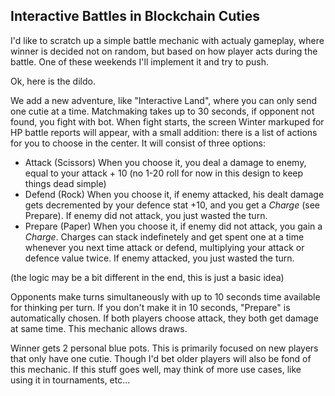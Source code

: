 ## Interactive Battles in Blockchain Cuties

I'd like to scratch up a simple battle mechanic with actualy gameplay, where winner is decided not on random, but based on how player acts during the battle. One of these weekends I'll implement it and try to push.

Ok, here is the dildo.

We add a new adventure, like "Interactive Land", where you can only send one cutie at a time. Matchmaking takes up to 30 seconds, if opponent not found, you fight with bot. When fight starts, the screen Winter markuped for HP battle reports will appear, with a small addition: there is a list of actions for you to choose in the center. It will consist of three options:

- Attack (Scissors)
    When you choose it, you deal a damage to enemy, equal to your attack + 10 (no 1-20 roll for now in this design to keep things dead simple)
- Defend (Rock)
    When you choose it, if enemy attacked, his dealt damage gets decremented by your defence stat +10, and you get a _Charge_ (see Prepare). If enemy did not attack, you just wasted the turn.
- Prepare (Paper)
    When you choose it, if enemy did not attack, you gain a _Charge_. Charges can stack indefinetely and get spent one at a time whenever you next time attack or defend, multiplying your attack or defence value twice. If enemy attacked, you just wasted the turn.

(the logic may be a bit different in the end, this is just a basic idea)

Opponents make turns simultaneously with up to 10 seconds time available for thinking per turn. If you don't make it in 10 seconds, "Prepare" is automatically chosen. If both players choose attack, they both get damage at same time. This mechanic allows draws.

Winner gets 2 personal blue pots. This is primarily focused on new players that only have one cutie. Though I'd bet older players will also be fond of this mechanic. If this stuff goes well, may think of more use cases, like using it in tournaments, etc...
